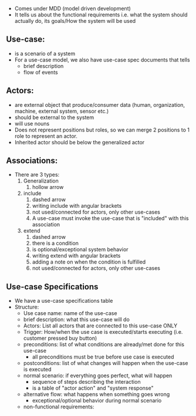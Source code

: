 - Comes under MDD (model driven development)
- It tells us about the functional requirements i.e. what the system should actually do, its goals/How the system will be used
## Use-case:
- is a scenario of a system
- For a use-case model, we also have use-case spec documents that tells
	- brief description
	- flow of events
## Actors:
- are external object that produce/consumer data (human, organization, machine, external system, sensor etc.)
- should be external to the system
- will use nouns
- Does not represent positions but roles, so we can merge 2 positions to 1 role to represent an actor.
- Inherited actor should be below the generalized actor
## Associations:
- There are 3 types:
	1) Generalization
		1) hollow arrow
	2) include
		1) dashed arrow
		2) writing include with angular brackets
		3) not used/connected for actors, only other use-cases
		4) A use-case must invoke the use-case that is "included" with this association
	3) extend
		1) dashed arrow
		2) there is a condition
		3) is optional/exceptional system behavior 
		4) writing extend with angular brackets
		5) adding a note on when the condition is fulfilled
		6) not used/connected for actors, only other use-cases

## Use-case Specifications
- We have a use-case specifications table
- Structure:
	- Use case name: name of the use-case
	- brief description: what this use-case will do
	- Actors: List all actors that are connected to this use-case ONLY
	- Trigger: How/when the use case is executed/starts executing (i.e. customer pressed buy button)
	- preconditions: list of what conditions are already/met done for this use-case
		- all preconditions must be true before use case is executed
	- postconditions: list of what changes will happen when the use-case is executed
	- normal scenario: if everything goes perfect, what will happen
		- sequence of steps describing the interaction
		- is a table of "actor action" and "system response"
	- alternative flow: what happens when something goes wrong
		- exceptional/optional behavior during normal scenario
	- non-functional requirements: 